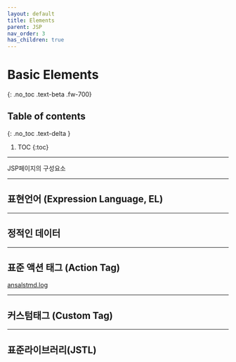 ```yaml
---
layout: default
title: Elements
parent: JSP
nav_order: 3
has_children: true
---
```


# Basic Elements
{: .no_toc .text-beta .fw-700}

## Table of contents
{: .no_toc .text-delta }

1. TOC
{:toc}

---

JSP페이지의 구성요소

---

## 표현언어 (Expression Language, EL)

---

## 정적인 데이터

---

## 표준 액션 태그 (Action Tag)

[ansalstmd.log](https://velog.io/@ansalstmd/JSP4.-%EC%95%A1%EC%85%98-%ED%83%9C%EA%B7%B8)

---

## 커스텀태그 (Custom Tag)

---

## 표준라이브러리(JSTL)
